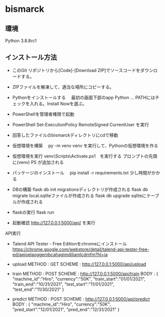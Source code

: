# bismarck

## 環境
Python 3.8.8rc1

## インストール方法

- このGit リポジトリから[Code]-[Download ZIP]でソースコードをダウンロードする。
- ZIPファイルを解凍して、適当な場所にコピーする。
- Pythonをインストールする
　最初の画面下部のapp Python ... PATHにはチェックを入れる。Install Nowを選ぶ。
- PowerShellを管理者権限で起動
- PowerShell Set-ExecutionPolicy RemoteSigned CurrentUser を実行
- 回答したファイルのbismarckディレクトリにcdで移動
- 仮想環境を構築
　py -m venv venv を実行して、Pythonの仮想環境を作る
- 仮想環境を実行
  venv\Scripts\Activate.ps1　を実行する
  プロンプトの先頭に(venv) PS が追加される
- パッケージのインストール
　pip install -r requirements.txt
  少し時間がかかる
- DBの構築
  flask db init
  migrationsディレクトリが作成される
  flask db migrate
  local.sqliteファイルが作成される
  flask db upgrade
  sqliteにテーブルが作成される

- flaskの実行
  flask run
  
- 起動確認
  http://127.0.0.1:5000/api/ を実行

API実行
- Talend API Tester - Free Editionをchromeにインストール
　https://chrome.google.com/webstore/detail/talend-api-tester-free-ed/aejoelaoggembcahagimdiliamlcdmfm?hl=ja

- upload
METHOD : GET
SCHEME : http://127.0.0.1:5000/api/upload
  
- train
METHOD : POST
SCHEME : http://127.0.0.1:5000/api/train
BODY   :
{
  "machine_id":"Hiro",
  "currency":"50K", 
  "train_start":"01/01/2021", 
  "train_end":"10/31/2021",
  "test_start":"11/01/2021", 
  "test_end":"11/30/2021"
}

- predict
METHOD : POST
SCHEME : http://127.0.0.1:5000/api/predict
BODY   :
{
  "machine_id":"Hiro",
  "currency":"50K", 
  "pred_start":"12/01/2021", 
  "pred_end":"12/31/2021"
}

